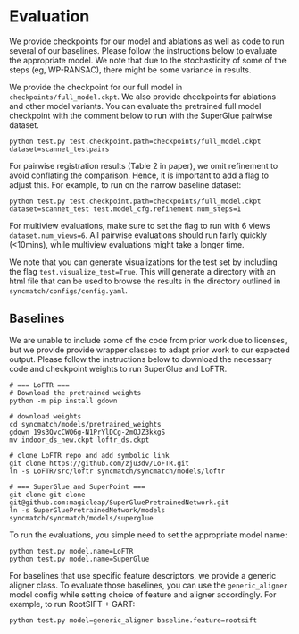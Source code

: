 # Evaluation 

We provide checkpoints for our model and ablations as well as code to run several of our baselines. 
Please follow the instructions below to evaluate the appropriate model. 
We note that due to the stochasticity of some of the steps (eg, WP-RANSAC), there might be some variance in results.

We provide the checkpoint for our full model in `checkpoints/full_model.ckpt`. 
We also provide checkpoints for ablations and other model variants. 
You can evaluate the pretrained full model checkpoint with the comment below to run with the SuperGlue pairwise dataset. 
```
python test.py test.checkpoint.path=checkpoints/full_model.ckpt dataset=scannet_testpairs
``` 

For pairwise registration results (Table 2 in paper), we omit refinement to avoid conflating the comparison. 
Hence, it is important to add a flag to adjust this. For example, to run on the narrow baseline dataset:
```
python test.py test.checkpoint.path=checkpoints/full_model.ckpt dataset=scannet_test test.model_cfg.refinement.num_steps=1
```

For multiview evaluations, make sure to set the flag to run with 6 views `dataset.num_views=6`. 
All pairwise evaluations should run fairly quickly (<10mins), while multiview evaluations might take a longer time. 

We note that you can generate visualizations for the test set by including the flag
`test.visualize_test=True`. This will generate a directory with an html file that can be used to
browse the results in the directory outlined in `syncmatch/configs/config.yaml`. 


## Baselines 

We are unable to include some of the code from prior work due to licenses, but we provide provide wrapper classes to adapt prior work to our expected output. Please follow the instructions below to download the necessary code and checkpoint weights to run SuperGlue and LoFTR. 

```
# === LoFTR ===
# Download the pretrained weights 
python -m pip install gdown

# download weights
cd syncmatch/models/pretrained_weights
gdown 19s3QvcCWQ6g-N1PrYlDCg-2mOJZ3kkgS
mv indoor_ds_new.ckpt loftr_ds.ckpt

# clone LoFTR repo and add symbolic link
git clone https://github.com/zju3dv/LoFTR.git
ln -s LoFTR/src/loftr syncmatch/syncmatch/models/loftr

# === SuperGlue and SuperPoint ===
git clone git clone git@github.com:magicleap/SuperGluePretrainedNetwork.git
ln -s SuperGluePretrainedNetwork/models syncmatch/syncmatch/models/superglue
```


To run the evaluations, you simple need to set the appropriate model name: 

```
python test.py model.name=LoFTR 
python test.py model.name=SuperGlue 
```

For baselines that use specific feature descriptors, we provide a generic aligner class. To evaluate those baselines, you can use the `generic_aligner` model config while setting choice of feature and aligner accordingly. For example, to run RootSIFT + GART: 
```
python test.py model=generic_aligner baseline.feature=rootsift 
```
